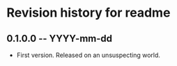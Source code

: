 # Revision history for readme

## 0.1.0.0  -- YYYY-mm-dd

* First version. Released on an unsuspecting world.
